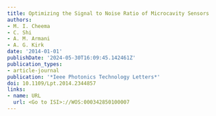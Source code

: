 ```yaml
---
title: Optimizing the Signal to Noise Ratio of Microcavity Sensors
authors:
- M. I. Cheema
- C. Shi
- A. M. Armani
- A. G. Kirk
date: '2014-01-01'
publishDate: '2024-05-30T16:09:45.142461Z'
publication_types:
- article-journal
publication: '*Ieee Photonics Technology Letters*'
doi: 10.1109/Lpt.2014.2344857
links:
- name: URL
  url: <Go to ISI>://WOS:000342850100007
---
```

